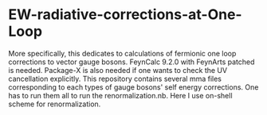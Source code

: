 # EW-radiative-corrections-at-One-Loop
More specifically, this dedicates to calculations of fermionic one loop corrections to vector gauge bosons.
FeynCalc 9.2.0 with FeynArts patched is needed. Package-X is also needed if one wants to check the UV cancellation explicitly.
This repository contains several mma files corresponding to each types of gauge bosons' self energy corrections. One has to run them all to run the renormalization.nb.
Here I use on-shell scheme for renormalization.
